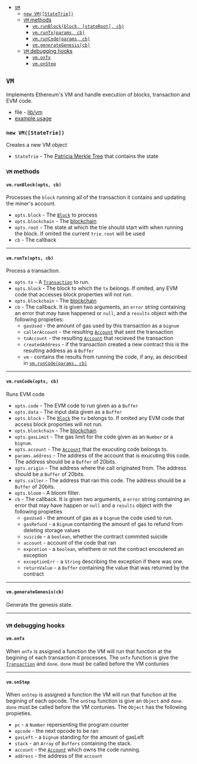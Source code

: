 - [`VM`](#vm)
  - [`new VM([StateTrie])`](#new-vmstatetrie)  
  - [`VM` methods](#vm-methods)  
    - [`vm.runBlock(block, [stateRoot], cb)`](#vmrunblockblock-stateroot-cb)
    - [`vm.runTx(params, cb)`](#vmruntxparams-cb)
    - [`vm.runCode(params, cb)`](#vmruncodeparams-cb)
    - [`vm.generateGenesis(cb)`](#vmgenerategenesiscb)
  - [`VM` debugging hooks](#vm-debugging-hooks)
    - [`vm.onTx`](#vmontx)
    - [`vm.onStep`](#vmonstep)

## `VM`
Implements Ethereum's VM and handle execution of blocks, transaction and EVM code.
- file - [lib/vm](../lib/vm)
- [example usage](https://wanderer.github.io/ethereum/nodejs/code/2014/08/12/running-contracts-with-vm/)

### `new VM([StateTrie])`
Creates a new VM object
- `StateTrie` - The [Patricia Merkle Tree](https://github.com/wanderer/merkle-patricia-tree) that contains the state

### `VM` methods
#### `vm.runBlock(opts, cb)`
Processes the `block` running all of the transaction it contains and updating the miner's account.
- `opts.block` - The [`Block`](./block.md) to process
- `opts.blockchain` - The [blockchain](./blockchain.md)
- `opts.root` - The state at which the trie should start with when running the block. If omited the current `trie.root` will be used
- `cb` - The callback

--------------------------------------------------------

#### `vm.runTx(opts, cb)`
Process a transaction.
- `opts.tx` - A [`Transaction`](./transaction.md) to run.
- `opts.block` - The block to which the `tx` belongs. If omited, any EVM code that accesses block properties will not run.
- `opts.blockchain` - The [blockchain](./blockchain.md)
- `cb` - The callback. It is given two arguments, an `error` string containing an error that may have happened or `null`, and a `results` object with the following propieties:
  - `gasUsed` - the amount of gas used by this transaction as a `bignum`
  - `callerAccount` - the resulting [`Account`](./account.md) that sent the transaction
  - `toAccount` - the resulting [`Account`](./account.md) that recieved the transaction
  - `createdAddress` - if the transaction created a new contract this is the resulting address as a `Buffer`
  - `vm` - contains the results from running the code, if any, as described in [`vm.runCode(params, cb)`](#vmruncodeparams-cb)

--------------------------------------------------------

#### `vm.runCode(opts, cb)`
Runs EVM code
- `opts.code` - The EVM code to run given as a `Buffer`
- `opts.data` - The input data given as a `Buffer`
- `opts.block` - The [`Block`](./block.md) the `tx` belongs to. If omited any EVM code that access block proporties will not run.
- `opts.blockchain` - The [blockchain](./blockchain.md)
- `opts.gasLimit` - The gas limit for the code given as an `Number` or a `bignum`.
- `opts.account` - The [`Account`](./account.md) that the exucuting code belongs to.
- `params.address` - The address of the account that is exucuting this code. The address should be a `Buffer` of 20bits.
- `opts.origin` - The address where the call originated from. The address should be a `Buffer` of 20bits.
- `opts.caller` - The address that ran this code. The address should be a `Buffer` of 20bits.
- `opts.bloom` - A bloom filter.
- `cb` - The callback. It is given two arguments, a `error` string containing an error that may have happen or `null` and a `results` object with the following propieties
  - `gasUsed` - the amount of gas as a `bignum` the code used to run. 
  - `gasRefund` - a `Bignum` containting the amount of gas to refund from deleting storage values
  - `suicide` - a `boolean`, whether the contract commited suicide
  - `account` - account of the code that ran
  - `expcetion` - a `boolean`, whethere or not the contract encoutered an exception
  - `exceptionErr` - a `String` describing the exception if there was one.
  - `returnValue` - a `Buffer` containing the value that was returned by the contract


--------------------------------------------------------

#### `vm.generateGenesis(cb)`
Generate the genesis state.

--------------------------------------------------------

### `VM` debugging hooks
#### `vm.onTx`
When `onTx` is assigned a function the VM will run that function at the begining of each transaction it processes. The `onTx` function is give the [`Transaction`](./transaction.md) and `done`. `done` must be called before the VM contunies

--------------------------------------------------------

#### `vm.onStep` 
When `onStep` is assigned a function the VM will run that function at the begining of each opcode. The `onStep` function is give an `Object` and `done`. `done` must be called before the VM contunies. The `Object` has the following propieties.
- `pc` - a `Number` repersenting the program counter
- `opcode` - the next opcode to be ran
- `gasLeft` - a `bignum` standing for the amount of gasLeft
- `stack` - an `Array` of `Buffers` containing the stack. 
- `account` - the [`Account`](./account.md) which owns the code running.
- `address` - the address of the `account`
